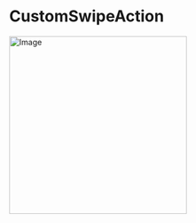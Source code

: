 # CustomSwipeAction

<img width="320" alt="Image" src="https://github.com/user-attachments/assets/1868c0b0-549d-4de4-8614-f28f2e462d80" />
